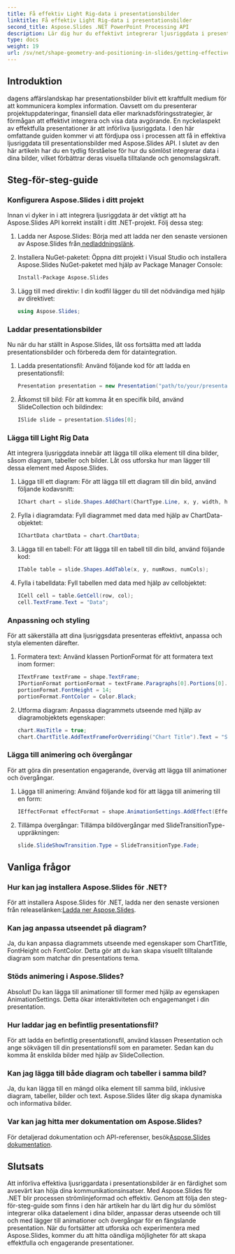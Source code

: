 ```yaml
---
title: Få effektiv Light Rig-data i presentationsbilder
linktitle: Få effektiv Light Rig-data i presentationsbilder
second_title: Aspose.Slides .NET PowerPoint Processing API
description: Lär dig hur du effektivt integrerar ljusriggdata i presentationsbilder med Aspose.Slides. En omfattande guide med steg-för-steg-instruktioner och praktiska exempel.
type: docs
weight: 19
url: /sv/net/shape-geometry-and-positioning-in-slides/getting-effective-light-rig-data/
---
```

## Introduktion

dagens affärslandskap har presentationsbilder blivit ett kraftfullt medium för att kommunicera komplex information. Oavsett om du presenterar projektuppdateringar, finansiell data eller marknadsföringsstrategier, är förmågan att effektivt integrera och visa data avgörande. En nyckelaspekt av effektfulla presentationer är att införliva ljusriggdata. I den här omfattande guiden kommer vi att fördjupa oss i processen att få in effektiva ljusriggdata till presentationsbilder med Aspose.Slides API. I slutet av den här artikeln har du en tydlig förståelse för hur du sömlöst integrerar data i dina bilder, vilket förbättrar deras visuella tilltalande och genomslagskraft.

## Steg-för-steg-guide

### Konfigurera Aspose.Slides i ditt projekt

Innan vi dyker in i att integrera ljusriggdata är det viktigt att ha Aspose.Slides API korrekt inställt i ditt .NET-projekt. Följ dessa steg:

1.  Ladda ner Aspose.Slides: Börja med att ladda ner den senaste versionen av Aspose.Slides från[ nedladdningslänk](https://releases.aspose.com/slides/net/).

2. Installera NuGet-paketet: Öppna ditt projekt i Visual Studio och installera Aspose.Slides NuGet-paketet med hjälp av Package Manager Console:
   ```bash
   Install-Package Aspose.Slides
   ```

3. Lägg till med direktiv: I din kodfil lägger du till det nödvändiga med hjälp av direktivet:
   ```csharp
   using Aspose.Slides;
   ```

### Laddar presentationsbilder

Nu när du har ställt in Aspose.Slides, låt oss fortsätta med att ladda presentationsbilder och förbereda dem för dataintegration.

1. Ladda presentationsfil: Använd följande kod för att ladda en presentationsfil:
   ```csharp
   Presentation presentation = new Presentation("path/to/your/presentation.pptx");
   ```

2. Åtkomst till bild: För att komma åt en specifik bild, använd SlideCollection och bildindex:
   ```csharp
   ISlide slide = presentation.Slides[0];
   ```

### Lägga till Light Rig Data

Att integrera ljusriggdata innebär att lägga till olika element till dina bilder, såsom diagram, tabeller och bilder. Låt oss utforska hur man lägger till dessa element med Aspose.Slides.

1. Lägga till ett diagram: För att lägga till ett diagram till din bild, använd följande kodavsnitt:
   ```csharp
   IChart chart = slide.Shapes.AddChart(ChartType.Line, x, y, width, height);
   ```

2. Fylla i diagramdata: Fyll diagrammet med data med hjälp av ChartData-objektet:
   ```csharp
   IChartData chartData = chart.ChartData;
   ```

3. Lägga till en tabell: För att lägga till en tabell till din bild, använd följande kod:
   ```csharp
   ITable table = slide.Shapes.AddTable(x, y, numRows, numCols);
   ```

4. Fylla i tabelldata: Fyll tabellen med data med hjälp av cellobjektet:
   ```csharp
   ICell cell = table.GetCell(row, col);
   cell.TextFrame.Text = "Data";
   ```

### Anpassning och styling

För att säkerställa att dina ljusriggsdata presenteras effektivt, anpassa och styla elementen därefter.

1. Formatera text: Använd klassen PortionFormat för att formatera text inom former:
   ```csharp
   ITextFrame textFrame = shape.TextFrame;
   IPortionFormat portionFormat = textFrame.Paragraphs[0].Portions[0].PortionFormat;
   portionFormat.FontHeight = 14;
   portionFormat.FontColor = Color.Black;
   ```

2. Utforma diagram: Anpassa diagrammets utseende med hjälp av diagramobjektets egenskaper:
   ```csharp
   chart.HasTitle = true;
   chart.ChartTitle.AddTextFrameForOverriding("Chart Title").Text = "Sales Data";
   ```

### Lägga till animering och övergångar

För att göra din presentation engagerande, överväg att lägga till animationer och övergångar.

1. Lägga till animering: Använd följande kod för att lägga till animering till en form:
   ```csharp
   IEffectFormat effectFormat = shape.AnimationSettings.AddEffect(EffectType.Appear);
   ```

2. Tillämpa övergångar: Tillämpa bildövergångar med SlideTransitionType-uppräkningen:
   ```csharp
   slide.SlideShowTransition.Type = SlideTransitionType.Fade;
   ```

## Vanliga frågor

### Hur kan jag installera Aspose.Slides för .NET?
 För att installera Aspose.Slides för .NET, ladda ner den senaste versionen från releaselänken:[Ladda ner Aspose.Slides](https://releases.aspose.com/slides/net/).

### Kan jag anpassa utseendet på diagram?
Ja, du kan anpassa diagrammets utseende med egenskaper som ChartTitle, FontHeight och FontColor. Detta gör att du kan skapa visuellt tilltalande diagram som matchar din presentations tema.

### Stöds animering i Aspose.Slides?
Absolut! Du kan lägga till animationer till former med hjälp av egenskapen AnimationSettings. Detta ökar interaktiviteten och engagemanget i din presentation.

### Hur laddar jag en befintlig presentationsfil?
För att ladda en befintlig presentationsfil, använd klassen Presentation och ange sökvägen till din presentationsfil som en parameter. Sedan kan du komma åt enskilda bilder med hjälp av SlideCollection.

### Kan jag lägga till både diagram och tabeller i samma bild?
Ja, du kan lägga till en mängd olika element till samma bild, inklusive diagram, tabeller, bilder och text. Aspose.Slides låter dig skapa dynamiska och informativa bilder.

### Var kan jag hitta mer dokumentation om Aspose.Slides?
 För detaljerad dokumentation och API-referenser, besök[Aspose.Slides dokumentation](https://reference.aspose.com/slides/net/).

## Slutsats

Att införliva effektiva ljusriggardata i presentationsbilder är en färdighet som avsevärt kan höja dina kommunikationsinsatser. Med Aspose.Slides för .NET blir processen strömlinjeformad och effektiv. Genom att följa den steg-för-steg-guide som finns i den här artikeln har du lärt dig hur du sömlöst integrerar olika dataelement i dina bilder, anpassar deras utseende och till och med lägger till animationer och övergångar för en fängslande presentation. När du fortsätter att utforska och experimentera med Aspose.Slides, kommer du att hitta oändliga möjligheter för att skapa effektfulla och engagerande presentationer.